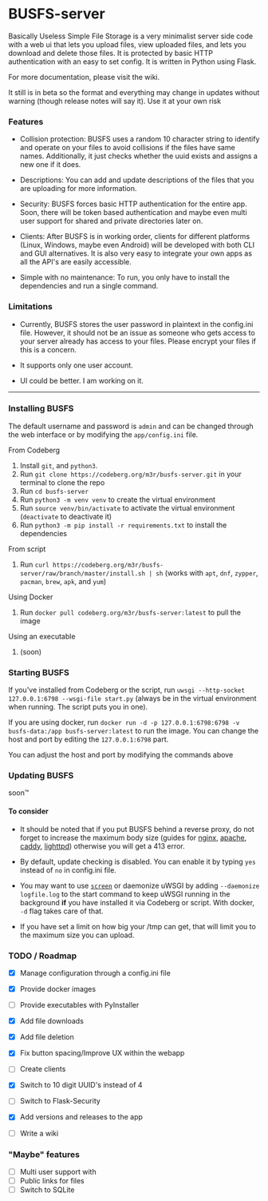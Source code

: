 # BUSFS-server

Basically Useless Simple File Storage is a very minimalist server side code with a web ui that lets you upload files, view uploaded files, and lets you download and delete those files. It is protected by basic HTTP authentication with an easy to set config. It is written in Python using Flask.

For more documentation, please visit the wiki.

It still is in beta so the format and everything may change in updates without warning (though release notes will say it). Use it at your own risk

### Features
- Collision protection: BUSFS uses a random 10 character string to identify and operate on your files to avoid collisions if the files have same names. Additionally, it just checks whether the uuid exists and assigns a new one if it does.

- Descriptions: You can add and update descriptions of the files that you are uploading for more information.

- Security: BUSFS forces basic HTTP authentication for the entire app. Soon, there will be token based authentication and maybe even multi user support for shared and private directories later on.

- Clients: After BUSFS is in working order, clients for different platforms (Linux, Windows, maybe even Android) will be developed with both CLI and GUI alternatives. It is also very easy to integrate your own apps as all the API's are easily accessible.

- Simple with no maintenance: To run, you only have to install the dependencies and run a single command.

### Limitations
- Currently, BUSFS stores the user password in plaintext in the config.ini file. However, it should not be an issue as someone who gets access to your server already has access to your files. Please encrypt your files if this is a concern.

- It supports only one user account. 

- UI could be better. I am working on it.

---
### Installing BUSFS
The default username and password is `admin` and can be changed through the web interface or by modifying the `app/config.ini` file.

From Codeberg
1. Install `git`, and `python3`.
2. Run `git clone https://codeberg.org/m3r/busfs-server.git` in your terminal to clone the repo
3. Run `cd busfs-server`
4. Run `python3 -m venv venv` to create the virtual environment
5. Run `source venv/bin/activate` to activate the virtual environment (`deactivate` to deactivate it)
6. Run `python3 -m pip install -r requirements.txt` to install the dependencies
   
From script
1. Run `curl https://codeberg.org/m3r/busfs-server/raw/branch/master/install.sh | sh` (works with `apt`, `dnf`, `zypper`, `pacman`, `brew`, `apk`, and `yum`)

Using Docker
1. Run `docker pull codeberg.org/m3r/busfs-server:latest` to pull the image 

Using an executable
1. (soon)

### Starting BUSFS

If you've installed from Codeberg or the script, run `uwsgi --http-socket 127.0.0.1:6798 --wsgi-file start.py` (always be in the virtual environment when running. The script puts you in one).

If you are using docker, run `docker run -d -p 127.0.0.1:6798:6798 -v busfs-data:/app busfs-server:latest` to run the image. You can change the host and port by editing the `127.0.0.1:6798` part.

You can adjust the host and port by modifying the commands above

### Updating BUSFS

soon:tm:

#### To consider
- It should be noted that if you put BUSFS behind a reverse proxy, do not forget to increase the maximum body size (guides for [nginx](https://nginx.org/en/docs/http/ngx_http_core_module.html#client_max_body_size), [apache](https://ubiq.co/tech-blog/increase-file-upload-size-apache), [caddy](https://caddyserver.com/docs/modules/http.handlers.request_body), [lighttpd](https://redmine.lighttpd.net/projects/lighttpd/wiki/Server_max-request-sizeDetails)) otherwise you will get a 413 error.

- By default, update checking is disabled. You can enable it by typing `yes` instead of `no` in config.ini file.

- You may want to use [`screen`](https://wiki.archlinux.org/title/GNU_Screen) or daemonize uWSGI by adding `--daemonize logfile.log` to the start command to keep uWSGI running in the background **if** you have installed it via Codeberg or script. With docker, `-d` flag takes care of that.

- If you have set a limit on how big your /tmp can get, that will limit you to the maximum size you can upload.
### TODO / Roadmap
- [x] Manage configuration through a config.ini file
- [x] Provide docker images
- [ ] Provide executables with PyInstaller
- [x] Add file downloads
- [x] Add file deletion
- [x] Fix button spacing/Improve UX within the webapp
- [ ] Create clients 
- [x] Switch to 10 digit UUID's instead of 4
- [ ] Switch to Flask-Security
- [x] Add versions and releases to the app
- [ ] Write a wiki


### "Maybe" features
- [ ] Multi user support with 
- [ ] Public links for files 
- [ ] Switch to SQLite
